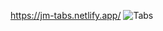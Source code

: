 https://jm-tabs.netlify.app/
![Tabs](https://user-images.githubusercontent.com/81573185/140063286-bec922d7-2f75-443d-bb78-5a1c12b069f5.gif)
